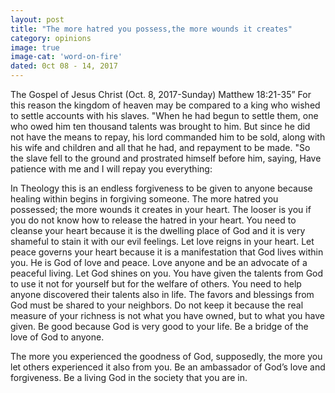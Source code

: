 ```yaml
---
layout: post
title: "The more hatred you possess,the more wounds it creates"
category: opinions
image: true
image-cat: 'word-on-fire'
dated: 0ct 08 - 14, 2017
---
```


The Gospel of Jesus Christ (Oct. 8, 2017-Sunday) Matthew 18:21-35” For this reason the kingdom of heaven may be compared to a king who wished to settle accounts with his slaves. "When he had begun to settle them, one who owed him ten thousand talents was brought to him. But since he did not have the means to repay, his lord commanded him to be sold, along with his wife and children and all that he had, and repayment to be made. "So the slave fell to the ground and prostrated himself before him, saying, Have patience with me and I will repay you everything:

In Theology this is an endless forgiveness to be given to anyone because healing within begins in forgiving someone. The more hatred you possessed; the more wounds it creates in your heart. The looser is you if you do not know how to release the hatred in your heart. You need to cleanse your heart because it is the dwelling place of God and it is very shameful to stain it with our evil feelings. Let love reigns in your heart. Let peace governs your heart because it is a manifestation that God lives within you. He is God of love and peace. Love anyone and be an advocate of a peaceful living. Let God shines on you. You have given the talents from God to use it not for yourself but for the welfare of others. You need to help anyone discovered their talents also in life. The favors and blessings from God must be shared to your neighbors. Do not keep it because the real measure of your richness is not what you have owned, but to what you have given. Be good because God is very good to your life. Be a bridge of the love of God to anyone.

The more you experienced the goodness of God, supposedly, the more you let others experienced it also from you. Be an ambassador of God’s love and forgiveness. Be a living God in the society that you are in.

